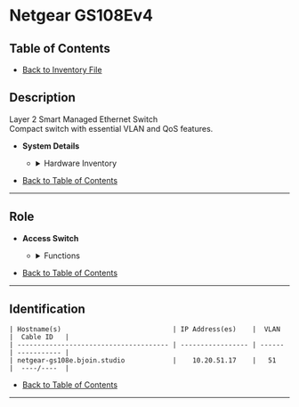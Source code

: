 # Netgear GS108Ev4

## Table of Contents

- [Back to Inventory File](../inventory.md)

## Description
Layer 2 Smart Managed Ethernet Switch  
Compact switch with essential VLAN and QoS features.

- **System Details**
    - <details>
        <summary>Hardware Inventory</summary>

        <details>
        <summary>Ports</summary>

            - 8x 1Gb RJ45

        </details>

        <details>
        <summary>Power</summary>

            - 12V DC, 3.7W typical  
            - Fanless, silent operation

        </details>

        <details>
        <summary>Operating System</summary>

            - Web UI with VLAN, QoS, IGMP Snooping  
            - Supports rate limiting and traffic monitoring

        </details>

        <details>
        <summary>Data Sheet</summary>

            - [Netgear GS108Ev4 Product Page](https://www.netgear.com/support/product/gs108ev4/)

        </details>

    </details>

- [Back to Table of Contents](#table-of-contents)

---

## Role
- **Access Switch**
    - <details>
        <summary>Functions</summary>

        - Ideal for small office or lab environments  
        - VLAN tagging and basic traffic shaping

        </details>
    </details>

- [Back to Table of Contents](#table-of-contents)

---

## Identification
```
| Hostname(s)                            | IP Address(es)    |  VLAN  |  Cable ID   |
| -------------------------------------- | ----------------- | ------ | ----------- |
| netgear-gs108e.bjoin.studio            |    10.20.51.17    |   51   |  ----/----  |
```

- [Back to Table of Contents](#table-of-contents)

---
